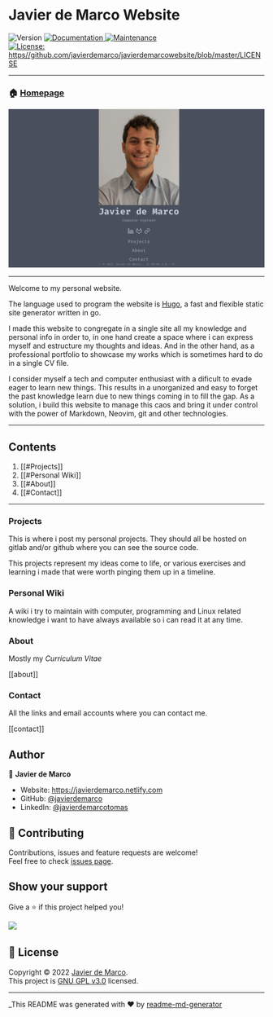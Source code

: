 # Javier de Marco Website
<p>
  <img alt="Version" src="https://img.shields.io/badge/version-0.5.0-blue.svg?cacheSeconds=2592000" />
  <a href="http://github.com/javierdemarco/javierdemarcowebsite#readme" target="_blank">
    <img alt="Documentation" src="https://img.shields.io/badge/documentation-yes-brightgreen.svg" />
  </a>
  <a href="https://github.com/javierdemarco/javierdemarcowebsite/graphs/commit-activity" target="_blank">
    <img alt="Maintenance" src="https://img.shields.io/badge/Maintained%3F-yes-green.svg" />
  </a>
  <a href="https://github.com/javierdemarco/javierdemarcowebsite/blob/master/LICENSE" target="_blank">
    <img alt="License: https//github.com/javierdemarco/javierdemarcowebsite/blob/master/LICENSE" src="https://img.shields.io/github/license/javierdemarco/Javierde Marco Website" />
  </a>
</p>

---

### 🏠 [Homepage](https://github.com/javierdemarco/javierdemarcowebsite)

![WebsiteHome](images/websitehome "Website Home")

-------------------------------------------------------------------------------

Welcome to my personal website.

The language used to program the website is [Hugo](https://gohugo.io/ "Hugo Oficial Language Website"), a fast and flexible static site generator written in go.

I made this website to congregate in a single site all my knowledge and personal info in order to, in one hand create a space where i can express myself and estructure my thoughts and ideas. And in the other hand, as a professional portfolio to showcase my works which is sometimes hard to do in a single CV file.

I consider myself a tech and computer enthusiast with a dificult to evade eager to learn new things. This results in a unorganized and easy to forget the past knowledge learn due to new things coming in to fill the gap. As a solution, i build this website to manage this caos and bring it under control with the power of Markdown, Neovim, git and other technologies.

-------------------------------------------------------------------------------

## Contents
1. [[#Projects]]
2. [[#Personal Wiki]]
3. [[#About]]
4. [[#Contact]]

-------------------------------------------------------------------------------

### Projects
This is where i post my personal projects. They should all be hosted on gitlab and/or github where you can see the source code.

This projects represent my ideas come to life, or various exercises and learning i made that were worth pinging them up in a timeline.

### Personal Wiki
A wiki i try to maintain with computer, programming and Linux related knowledge i want to have always available so i can read it at any time.

### About
Mostly my _Curriculum Vitae_

[[about]]

### Contact
All the links and email accounts where you can contact me.

[[contact]]

## Author

👤 **Javier de Marco**

* Website: https://javierdemarco.netlify.com
* GitHub: [@javierdemarco](https://github.com/javierdemarco)
* LinkedIn: [@javierdemarcotomas](https://linkedin.com/in/javierdemarcotomas)

## 🤝 Contributing

Contributions, issues and feature requests are welcome!<br />Feel free to check [issues page](https://github.com/javierdemarco/javierdemarcowebsite/issues).

## Show your support

Give a ⭐️ if this project helped you!

<a href="https://www.patreon.com/javierdemarco">
  <img src="https://c5.patreon.com/external/logo/become_a_patron_button@2x.png" width="160">
</a>

## 📝 License

Copyright © 2022 [Javier de Marco](https://github.com/javierdemarco).<br />
This project is [GNU GPL v3.0](https://github.com/javierdemarco/javierdemarcowebsite/blob/master/LICENSE) licensed.

***
_This README was generated with ❤️ by [readme-md-generator](https://github.com/kefranabg/readme-md-generator)
